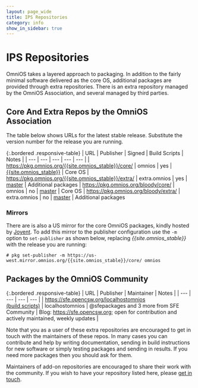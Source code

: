 ```yaml
---
layout: page_wide
title: IPS Repositories
category: info
show_in_sidebar: true
---
```


# IPS Repositories

OmniOS takes a layered approach to packaging. In addition to the fairly minimal
software delivered as the core OS, additional packages are provided through
extra repositories. There is an extra repository managed by the OmniOS
Association, and several managed by third parties.

## Core And Extra Repos by the OmniOS Association

The table below shows URLs for the latest stable release. Substitute the
version number for the release you are running.

{:.bordered .responsive-table}
| URL	| Publisher	| Signed | Build Scripts	| Notes	|
| ---	| ---		| ---	| ---			| ---	|
| <https://pkg.omnios.org/{{site.omnios_stable}}/core/>	| omnios	| yes	| [{{site.omnios_stable}}](https://github.com/omniosorg/omnios-build/tree/{{site.omnios_stable}})	| Core OS
| <https://pkg.omnios.org/{{site.omnios_stable}}/extra/>	| extra.omnios	| yes	| [master](https://github.com/omniosorg/omnios-extra)							| Additional packages
| <https://pkg.omnios.org/bloody/core/>			| omnios	| no	| [master](https://github.com/omniosorg/omnios-build)							| Core OS
| <https://pkg.omnios.org/bloody/extra/>			| extra.omnios 	| no	| [master](https://github.com/omniosorg/omnios-extra)							| Additional packages

### Mirrors

There are is also a US mirror for the core OmniOS packages, kindly hosted by
[Joyent](https://www.joyent.com/). To add this mirror to the publisher
configuration use the `-m` option to `set-publisher` as shown below, replacing
_{{site.omnios_stable}}_ with the release you are running:

```terminal
# pkg set-publisher -m https://us-west.mirror.omnios.org/{{site.omnios_stable}}/core/ omnios
```

## Packages by the OmniOS Community

{:.bordered .responsive-table}
| URL	| Publisher	| Maintainer	| Notes	|
| ---	| ---		| ---		| ---	|
| <https://sfe.opencsw.org/localhostomnios><br>[(build scripts)](https://sourceforge.net/p/pkgbuild/code/HEAD/tree/spec-files-extra/trunk/) | localhostomnios   | @sfepackages and 3 more from SFE Community | Blog: <https://sfe.opencsw.org>; open for contribution and actively maintained, weekly updates |

Note that you as a user of these extra repositories are encouraged to get in
touch with the maintainers of these repos. In many cases you can contribute and
help by writing documentation, sending in build instructions for new
software or simply testing packages and sending in results. If you need more
packages then you should ask for them.

Maintainers of add-on repositories are encouraged to share their work with the
community. If you wish to have your repository listed here, please
[get in touch](/about/contact.html).

